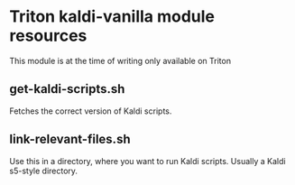 # Triton kaldi-vanilla module resources
This module is at the time of writing only available on Triton

## get-kaldi-scripts.sh 
Fetches the correct version of Kaldi scripts.

## link-relevant-files.sh
Use this in a directory, where you want to run Kaldi scripts. Usually a Kaldi s5-style directory.
